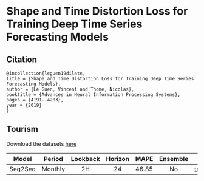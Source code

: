 # Shape and Time Distortion Loss for Training Deep Time Series Forecasting Models

## Citation

```
@incollection{leguen19dilate,
title = {Shape and Time Distortion Loss for Training Deep Time Series Forecasting Models},
author = {Le Guen, Vincent and Thome, Nicolas},
booktitle = {Advances in Neural Information Processing Systems},
pages = {4191--4203},
year = {2019}
}
```

## Tourism

Download the datasets [here](https://robjhyndman.com/data/27-3-Athanasopoulos1.zip)

| Model | Period | Lookback | Horizon | MAPE | Ensemble | Script |
|:---:|:---:|:---:|:---:|:---:|:---:|:---:|
| Seq2Seq | Monthly | 2H | 24 | 46.85 | No | [train](https://github.com/TakuyaShintate/tsts/tree/main/benchmark/nbeats/train_tourism_monthly.py)/[test](https://github.com/TakuyaShintate/tsts/tree/main/benchmark/nbeats/test_tourism_monthly.py) |

